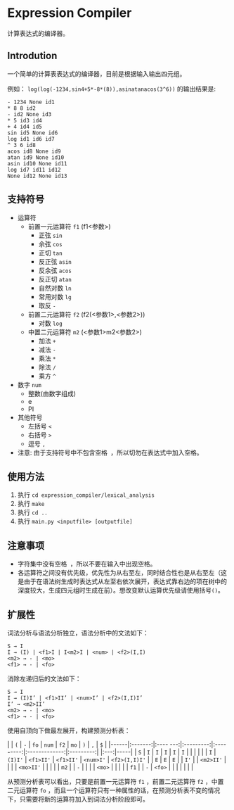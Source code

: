 # Expression Compiler

计算表达式的编译器。

## Introdution

一个简单的计算表表达式的编译器，目前是根据输入输出四元组。

例如： `log(log(-1234,sin4+5*-8*(8)),asinatanacos(3^6))` 的输出结果是:

	- 1234 None id1
	* 8 8 id2
	- id2 None id3
	* 5 id3 id4
	+ 4 id4 id5
	sin id5 None id6
	log id1 id6 id7
	^ 3 6 id8
	acos id8 None id9
	atan id9 None id10
	asin id10 None id11
	log id7 id11 id12
	None id12 None id13

## 支持符号

*   运算符
	*   前置一元运算符 `f1` (f1<参数>)
		*   正弦 `sin`
		*   余弦 `cos`
		*   正切 `tan`
		*   反正弦 `asin`
		*   反余弦 `acos`
		*   反正切 `atan`
		*   自然对数 `ln`
		*   常用对数 `lg`
		*   取反 `-`
	*   前置二元运算符 `f2` (f2(<参数1>,<参数2>))
		*   对数 `log`
	*   中置二元运算符 `m2` (<参数1>m2<参数2>)
		*   加法 `+`
		*   减法 `-`
		*   乘法 `*`
		*   除法 `/`
		*   乘方 `^`
*   数字 `num`
	*   整数(由数字组成)
	*   e
	*   PI
*   其他符号
	*   左括号 `<`
	*   右括号 `>`
	*   逗号 `,`
*   注意: 由于支持符号中不包含空格` `，所以切勿在表达式中加入空格。

## 使用方法

1.  执行 `cd expression_compiler/lexical_analysis`
1.  执行 `make`
1.  执行 `cd ..`
1.  执行 `main.py <inputfile> [outputfile]`

## 注意事项

*   字符集中没有空格` `，所以不要在输入中出现空格。
*   各运算符之间没有优先级，优先性为从右至左，同时结合性也是从右至左（这是由于在语法树生成时表达式从左至右依次展开，表达式靠右边的项在树中的深度较大，生成四元组时生成在前）。想改变默认运算优先级请使用括号`()`。

## 扩展性

词法分析与语法分析独立，语法分析中的文法如下：

	S → I
	I → (I) | <f1>I | I<m2>I | <num> | <f2>(I,I)
	<m2> → - | <mo>
	<f1> → - | <fo>

消除左递归后的文法如下：

	S → I
	I → (I)I’ | <f1>II’ | <num>I’ | <f2>(I,I)I’
	I’ → <m2>II’
	<m2> → - | <mo>
	<f1> → - | <fo>

使用自顶向下做最左展开，构建预测分析表：

|      | `(`     | `-`       | `fo`      | `num`     | `f2`          | `mo`      | `)` | `,` | `$` |
|------|:-------:|:----  ---:|:---------:|:---------:|:-------------:|:---------:|     |:---:|-----|
| `S`  | `I`     | `I`       | `I`       | `I`       | `I`           |           |     |     |     |
| `I`  | `(I)I'` | `<f1>II'` | `<f1>II'` | `<num>I'` | `<f2>(I,I)I'` |           | `E` | `E` | `E` |
| `I'` |         | `<m2>II'` |           |           |               | `<mo>II'` |     |     |     |
| `m2` |         | `-`       |           |           |               | `<mo>`    |     |     |     |
| `f1` |         | `-`       | `<fo>`    |           |               |           |     |     |     |

从预测分析表可以看出，只要是前置一元运算符 `f1` ，前置二元运算符 `f2` ，中置二元运算符 `fo` ，而且一个运算符只有一种属性的话，在预测分析表不变的情况下，只需要将新的运算符加入到词法分析阶段即可。